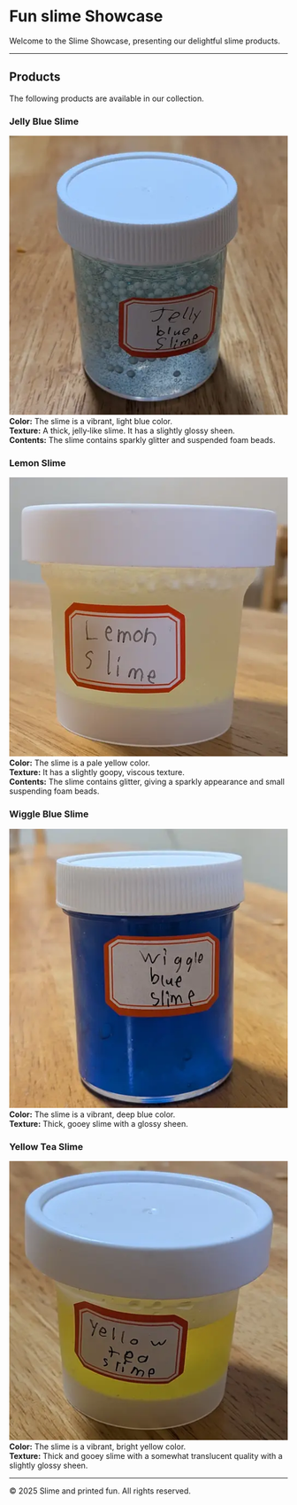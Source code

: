 # Fun slime Showcase

Welcome to the Slime Showcase, presenting our delightful slime products.

---

## Products

The following products are available in our collection.

### Jelly Blue Slime
![Jelly Blue Slime](assets/jelly-blue.webp)
<br/>**Color:** The slime is a vibrant, light blue color.
<br/>**Texture:** A thick, jelly‑like slime. It has a slightly glossy sheen.
<br/>**Contents:** The slime contains sparkly glitter and suspended foam beads.

### Lemon Slime
![Lemon Slime](assets/lemon-slime.webp)
<br/>**Color:** The slime is a pale yellow color.
<br/>**Texture:** It has a slightly goopy, viscous texture.
<br/>**Contents:** The slime contains glitter, giving a sparkly appearance and small suspending foam beads.

### Wiggle Blue Slime
![Wiggle Blue Slime](assets/wiggle-blue.webp)
<br/>**Color:** The slime is a vibrant, deep blue color.
<br/>**Texture:** Thick, gooey slime with a glossy sheen.

### Yellow Tea Slime
![Yellow Tea Slime](assets/yellow-tea.webp)
<br/>**Color:** The slime is a vibrant, bright yellow color.
<br/>**Texture:** Thick and gooey slime with a somewhat translucent quality with a slightly glossy sheen.

---

© 2025 Slime and printed fun. All rights reserved.
